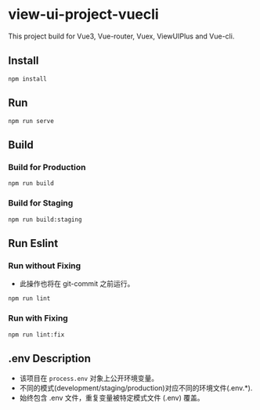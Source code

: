 # view-ui-project-vuecli
This project build for Vue3, Vue-router, Vuex, ViewUIPlus and Vue-cli.
## Install
```shell
npm install
```
## Run
```shell
npm run serve
```
## Build
### Build for Production
```shell
npm run build
```
### Build for Staging
```shell
npm run build:staging
```
## Run Eslint
### Run without Fixing

- 此操作也将在 git-commit 之前运行。
```shell
npm run lint
```
### Run with Fixing
```shell
npm run lint:fix
```
## .env Description

- 该项目在 `process.env` 对象上公开环境变量。
- 不同的模式(development/staging/production)对应不同的环境文件(.env.*).
- 始终包含 .env 文件，重复变量被特定模式文件 (.env) 覆盖。
